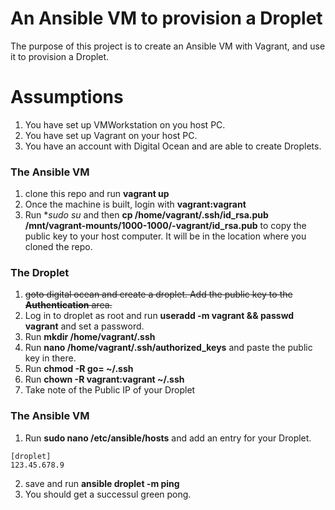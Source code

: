 # An Ansible VM to provision a Droplet
The purpose of this project is to create an Ansible VM with Vagrant, and use it to provision a Droplet.

# Assumptions
1. You have set up VMWorkstation on you host PC.
2. You have set up Vagrant on your host PC.
3. You have an account with Digital Ocean and are able to create Droplets.

### The Ansible VM
1. clone this repo and run **vagrant up**
2. Once the machine is built, login with **vagrant:vagrant** 
3. Run **sudo su* and then **cp /home/vagrant/.ssh/id_rsa.pub /mnt/vagrant-mounts/1000-1000/-vagrant/id_rsa.pub** to copy the public key to your host computer. It will be in the location where you cloned the repo.

### The Droplet
1. ~~goto digital ocean and create a droplet. Add the public key to the **Authentication** area.~~
2. Log in to droplet as root and run **useradd -m vagrant && passwd vagrant** and set a password.
3. Run **mkdir /home/vagrant/.ssh**
4. Run **nano /home/vagrant/.ssh/authorized_keys** and paste the public key in there.
5. Run **chmod -R go= ~/.ssh**
6. Run **chown -R vagrant:vagrant ~/.ssh**
7. Take note of the Public IP of your Droplet

### The Ansible VM
1. Run **sudo nano /etc/ansible/hosts** and add an entry for your Droplet. 
```
[droplet]
123.45.678.9
```
2. save and run **ansible droplet -m ping**
3. You should get a successul green pong.
